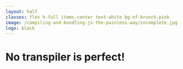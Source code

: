 ```yaml
---
layout: half
classes: flex h-full items-center text-white bg-nf-brunch-pink
image: /compiling-and-bundling-js-the-painless-way/incomplete.jpg
logo: black
---
```


<h1 class="big-title big-title--white">No transpiler is perfect!</h1>
